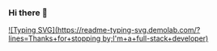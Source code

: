 ### Hi there 👋
[![Typing SVG](https://readme-typing-svg.demolab.com/?lines=Thanks+for+stopping by;I'm+a+full-stack+developer)](https://git.io/typing-svg)
<!--
**kehrenclou/kehrenclou** is a ✨ _special_ ✨ repository because its `README.md` (this file) appears on your GitHub profile.

Here are some ideas to get you started:

- 🔭 I’m currently working on ...
- 🌱 I’m currently learning ...
- 👯 I’m looking to collaborate on ...
- 🤔 I’m looking for help with ...
- 💬 Ask me about ...
- 📫 How to reach me: ...
- 😄 Pronouns: ...
- ⚡ Fun fact: ...
-->
